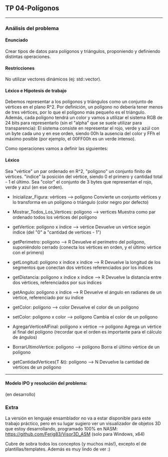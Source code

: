 ## TP 04-Polígonos

---

### Análisis del problema

#### Enunciado
 Crear tipos de datos para polígonos y triángulos, proponiendo y definiendo distintas operaciones.

#### Restricciones
No utilizar vectores dinámicos (ej: std::vector).  

#### Léxico e Hipotesis de trabajo

Debemos representar a los polígonos y triángulos como un conjunto de vértices en el plano R^2. Por definición, un polígono no debería tener menos de tres vértices, por lo que el polígono más pequeño es el triángulo. Además, cada polígono tendrá un color y vamos a utilizar el sistema RGB de 24 bits para representarlo (sin el "alpha" que se suele utilizar para transparencia): El sistema consiste en representar el rojo, verde y azúl con un byte cada uno y en ese orden, siendo 00h la ausencia del color y FFh el máximo posible (por ejemplo, el 00FF00h es un verde intenso).

Como operaciones vamos a definir las siguientes:

#### Léxico

Sea "vértice" un par ordenado en R^2, "polígono" un conjunto finito de vértices. "índice" la posición del vértice, siendo 0 el primero y cantidad total - 1 el último. Sea "color" el conjunto de 3 bytes que representan el rojo, verde y azul (en ese orden). 


- Inicializar_Figura:  vértices --> polígono
  Convierte un conjunto vértices y lo transforma en un polígono o triángulo (color negro por defecto)

- Mostrar_Todos_Los_Vertices: polígono --> vertices
  Muestra como par ordenado todos los vértices del polígono

- getVertice: polígono x índice --> vértice
  Devuelve un vértice según índice (del "0" a "cantidad de vertices - 1")

- getPerimetro: polígono --> R
  Devuelve el perímetro del polígono, suponiéndolo cerrado (conecta los vértices en orden, y el último vértice con el primero)

- getLongitud:  polígono x índice x índice --> R
  Devuelve la longitud de los segmentos que conectan dos vértices referenciados por los índices

- getDistancia: polígono x índice x índice --> R
  Devuelve la distancia entre dos vértices, referenciados por sus índices

- getAngulo:  polígono x índice --> R 
  Devuelve el ángulo en radianes de un vértice, referenciado por su índice

- getColor:  polígono --> color
  Devuelve el color de un polígono

- setColor: polígono x color --> polígono
  Cambia el color de un polígono

- AgregarVerticeAlFinal: polígono x vértice --> polígono
  Agrega un vértice al final del polígono (recordar que el orden es importante para el cálculo de ángulos)

- BorrarUltimoVertice: polígono --> polígono
  Borra el último vértice de un polígono

- getCantidadVertices(T &t): polígono --> N
  Devuelve la cantidad de vértices de un polígono


---

#### Modelo IPO y resolución del problema:

(en desarrollo)

### Extra

La versión en lenguaje ensamblador no va a estar disponible para este trabajo práctico, pero en su lugar sugiero ver un visualizador de objetos 3D que estoy desarrollando, programado 100% en NASM: https://github.com/Ferig83/Visor3D_ASM   (solo para Windows, x64)

Cubre de sobra todos los conceptos (y muchos más!), excepto el de plantillas/templates. Además es muy lindo de ver :)  
